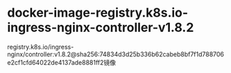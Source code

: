 # docker-image-registry.k8s.io-ingress-nginx-controller-v1.8.2
registry.k8s.io/ingress-nginx/controller:v1.8.2@sha256:74834d3d25b336b62cabeb8bf7f1d788706e2cf1cfd64022de4137ade8881ff2镜像
